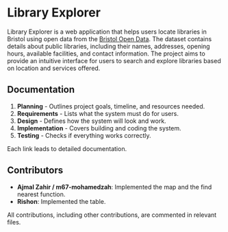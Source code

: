 # Library Explorer

Library Explorer is a web application that helps users locate libraries in Bristol using open data from the [Bristol Open Data](https://opendata.bristol.gov.uk/). The dataset contains details about public libraries, including their names, addresses, opening hours, available facilities, and contact information. The project aims to provide an intuitive interface for users to search and explore libraries based on location and services offered.

## Documentation

1. **Planning** - Outlines project goals, timeline, and resources needed.  
2. **Requirements** - Lists what the system must do for users.  
3. **Design** - Defines how the system will look and work.  
4. **Implementation** - Covers building and coding the system.  
5. **Testing** - Checks if everything works correctly.  

Each link leads to detailed documentation.

## Contributors

- **Ajmal Zahir / m67-mohamedzah**: Implemented the map and the find nearest function.
- **Rishon**: Implemented the table.

All contributions, including other contributions, are commented in relevant files.
